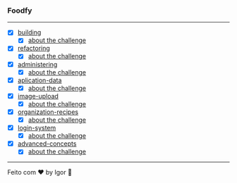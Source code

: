 <div style="text-align: center;">
  <a href="#">
    <img alt="" src=""/>
  </a>
</div>

### **Foodfy**

---

- [x] [building](./building)
  - [x] [about the challenge](https://github.com/rocketseat-education/bootcamp-launchbase-desafios-02/blob/master/desafios/02-foodfy.md)

- [x] [refactoring](./refactoring)
  - [x] [about the challenge](https://github.com/rocketseat-education/bootcamp-launchbase-desafios-03)

- [x] [administering](./administering)
  - [x] [about the challenge](https://github.com/rocketseat-education/bootcamp-launchbase-desafios-04/blob/master/desafios/04-admin-foodfy.md)

- [x] [aplication-data](./aplication-data)
  - [x] [about the challenge](https://github.com/rocketseat-education/bootcamp-launchbase-desafios-05/blob/master/desafios/05-persistindo-dados-foodfy.md)

- [x] [image-upload](./image-upload)
  - [x] [about the challenge](https://github.com/rocketseat-education/bootcamp-launchbase-desafios-07)

- [x] [organization-recipes](./organization-recipes)
  - [x] [about the challenge](https://github.com/rocketseat-education/bootcamp-launchbase-desafios-08)

- [x] [login-system](./login-system)
  - [x] [about the challenge](https://github.com/rocketseat-education/bootcamp-launchbase-desafios-10)

- [x] [advanced-concepts](./advanced-concepts)
  - [x] [about the challenge](https://github.com/rocketseat-education/bootcamp-launchbase-desafios-11)

---

Feito com ❤ by Igor 🖖